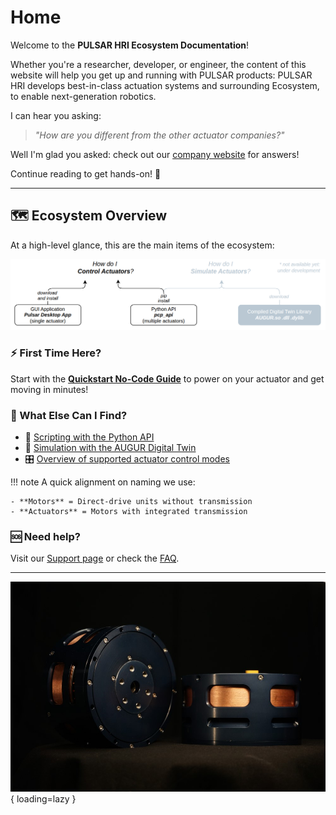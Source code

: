 # Home

Welcome to the **PULSAR HRI Ecosystem Documentation**!

Whether you're a researcher, developer, or engineer, the content of this website will help you get up and running with PULSAR products: 
PULSAR HRI develops best-in-class actuation systems and surrounding Ecosystem, to enable next-generation robotics.

I can hear you asking: 
>*"How are you different from the other actuator companies?"*

Well I'm glad you asked: check out our [company website](https://pulsarhri.com/technology/) for answers!

Continue reading to get hands-on! 🚀

---
## 🗺️ Ecosystem Overview

At a high-level glance, this are the main items of the ecosystem:

![High-level ecosystem diagram](assets/images/high_level_diagram.png)

### ⚡ First Time Here?

Start with the [**Quickstart No-Code Guide**](quickstart.md) to power on your actuator and get moving in minutes!


### 🧰 What Else Can I Find?

- 🐍 [Scripting with the Python API](python_api/install_python_api.md)  
- 🧠 [Simulation with the AUGUR Digital Twin](digital_twin/digital_twin.md)  
- 🎛️ [Overview of supported actuator control modes](control/00-control-modes-overview.md)  

!!! note
    A quick alignment on naming we use:
    
    - **Motors** = Direct-drive units without transmission  
    - **Actuators** = Motors with integrated transmission

### 🆘 Need help? 
Visit our [Support page](support.md) or check the [FAQ](faq.md).

---
![Pulsar](assets/images/P98_01.jpg){ loading=lazy }

